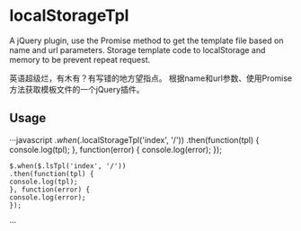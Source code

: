 # localStorageTpl
A jQuery plugin, use the Promise method to get the template file based on name and url parameters.
Storage template code to localStorage and memory to be prevent repeat request.

英语超级烂，有木有？有写错的地方望指点。
根据name和url参数、使用Promise方法获取模板文件的一个jQuery插件。
## Usage
···javascript
    $.when($.localStorageTpl('index', '/'))
    .then(function(tpl) {
    console.log(tpl);
    }, function(error) {
    console.log(error);
    });

    $.when($.lsTpl('index', '/'))
    .then(function(tpl) {
    console.log(tpl);
    }, function(error) {
    console.log(error);
    });
···

